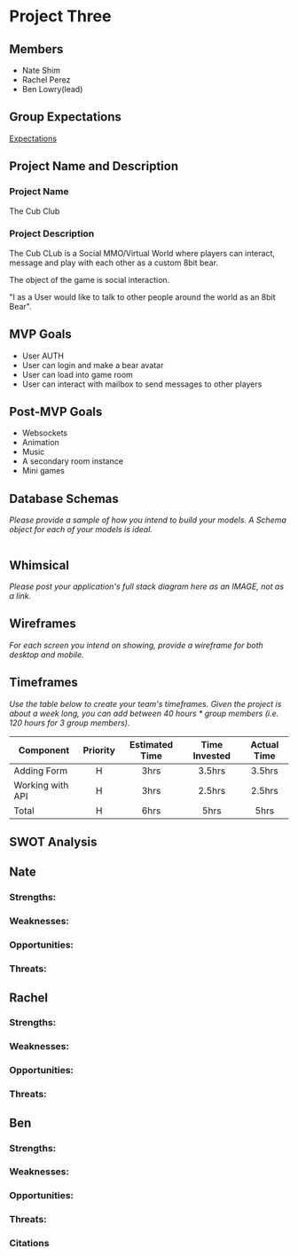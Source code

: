 # Project Three

## Members
- Nate Shim
- Rachel Perez
- Ben Lowry(lead)

## Group Expectations
[Expectations](https://docs.google.com/document/d/17vjiRVQr10uu08LhCUjf3K4EKkcDMfGjmgY4BHxeJo8/edit)

## Project Name and Description
### Project Name
The Cub Club
### Project Description
The Cub CLub is a Social MMO/Virtual World where players can interact, message and play with each other as a custom 8bit bear.

The object of the game is social interaction.

"I as a User would like to talk to other people around the world as an 8bit Bear".

## MVP Goals
- User AUTH
- User can login and make a bear avatar
- User can load into game room
- User can interact with mailbox to send messages to other players

## Post-MVP Goals
- Websockets
- Animation
- Music
- A secondary room instance
- Mini games

## Database Schemas
_Please provide a sample of how you intend to build your models. A Schema object for each of your models is ideal._

```json

```

## Whimsical
_Please post your application's full stack diagram here as an IMAGE, not as a link._

## Wireframes
_For each screen you intend on showing, provide a wireframe for both desktop and mobile._

## Timeframes
_Use the table below to create your team's timeframes. Given the project is about a week long, you can add between 40 hours * group members (i.e. 120 hours for 3 group members)._

| Component | Priority | Estimated Time | Time Invested | Actual Time |
| --- | :---: |  :---: | :---: | :---: |
| Adding Form | H | 3hrs| 3.5hrs | 3.5hrs |
| Working with API | H | 3hrs| 2.5hrs | 2.5hrs |
| Total | H | 6hrs| 5hrs | 5hrs |


## SWOT Analysis

## Nate
### Strengths:

### Weaknesses:

### Opportunities:

### Threats:

## Rachel
### Strengths:

### Weaknesses:

### Opportunities:

### Threats:

## Ben
### Strengths:

### Weaknesses:

### Opportunities:

### Threats:

### Citations
